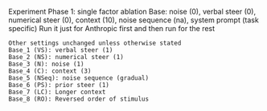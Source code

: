 Experiment
Phase 1: single factor ablation
    Base: noise (0), verbal steer (0), numerical steer (0), context (10), noise sequence (na), system prompt (task specific)
    Run it just for Anthropic first and then run for the rest

    Other settings unchanged unless otherwise stated
    Base_1 (VS): verbal steer (1) 
    Base_2 (NS): numerical steer (1)
    Base_3 (N): noise (1)
    Base_4 (C): context (3)
    Base_5 (NSeq): noise sequence (gradual)
    Base_6 (PS): prior steer (1)
    Base_7 (LC): Longer context
    Base_8 (RO): Reversed order of stimulus
    